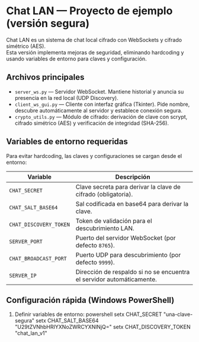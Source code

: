 # Chat LAN — Proyecto de ejemplo (versión segura)

Chat LAN es un sistema de chat local cifrado con WebSockets y cifrado simétrico (AES).  
Esta versión implementa mejoras de seguridad, eliminando hardcoding y usando variables de entorno para claves y configuración.

## Archivos principales

- `server_ws.py` — Servidor WebSocket. Mantiene historial y anuncia su presencia en la red local (UDP Discovery).  
- `client_ws_gui.py` — Cliente con interfaz gráfica (Tkinter). Pide nombre, descubre automáticamente al servidor y establece conexión segura.  
- `crypto_utils.py` — Módulo de cifrado: derivación de clave con scrypt, cifrado simétrico (AES) y verificación de integridad (SHA-256).

## Variables de entorno requeridas

Para evitar hardcoding, las claves y configuraciones se cargan desde el entorno:

| Variable | Descripción |
|----------|-------------|
| `CHAT_SECRET` | Clave secreta para derivar la clave de cifrado (obligatoria). |
| `CHAT_SALT_BASE64` | Sal codificada en base64 para derivar la clave. |
| `CHAT_DISCOVERY_TOKEN` | Token de validación para el descubrimiento LAN. |
| `SERVER_PORT` | Puerto del servidor WebSocket (por defecto `8765`). |
| `CHAT_BROADCAST_PORT` | Puerto UDP para descubrimiento (por defecto `9999`). |
| `SERVER_IP` | Dirección de respaldo si no se encuentra el servidor automáticamente. |

## Configuración rápida (Windows PowerShell)

1. Definir variables de entorno:
   powershell
   setx CHAT_SECRET "una-clave-segura"
   setx CHAT_SALT_BASE64 "U29tZVNhbHRIYXNoZWRCYXNlNjQ="
   setx CHAT_DISCOVERY_TOKEN "chat_lan_v1"
